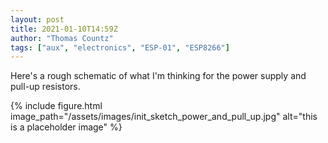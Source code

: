 ```yaml
---
layout: post
title: 2021-01-10T14:59Z
author: "Thomas Countz"
tags: ["aux", "electronics", "ESP-01", "ESP8266"]
---
```

Here's a rough schematic of what I'm thinking for the power supply and pull-up resistors.

{% include figure.html image_path="/assets/images/init_sketch_power_and_pull_up.jpg" alt="this is a placeholder image" %}
